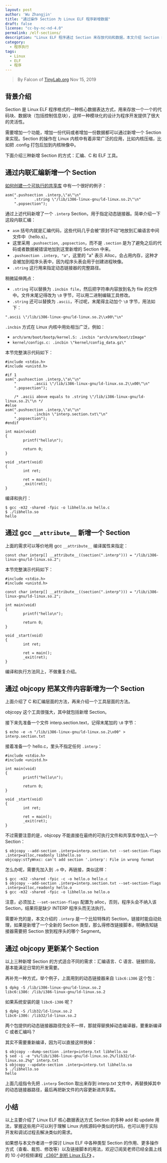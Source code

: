 ```yaml
---
layout: post
author: 'Wu Zhangjin'
title: "通过操作 Section 为 Linux ELF 程序新增数据"
draft: false
license: "cc-by-nc-nd-4.0"
permalink: /elf-sections/
description: "Linux ELF 程序通过 Section 来存放代码和数据，本文介绍 Section 的各种操作方式。"
category:
  - 程序执行
tags:
  - Linux
  - ELF
  - 程序
---
```


> By Falcon of [TinyLab.org][1]
> Nov 15, 2019

## 背景介绍

Section 是 Linux ELF 程序格式的一种核心数据表达方式，用来存放一个一个的代码块、数据块（包括控制信息块），这样一种模块化的设计为程序开发提供了很大的灵活性。

需要增加一个功能，增加一份代码或者增加一份数据都可以通过新增一个 Section 来实现。Section 的操作在 Linux 内核中有着非常广泛的应用，比如内核压缩，比如把 .config 打包后加到内核映像中。

下面介绍三种新增 Section 的方式：汇编、C 和 ELF 工具。

## 通过内联汇编新增一个 Section

[如何创建一个可执行的共享库](http://tinylab.org/exec-shlib/) 中有一个很好的例子：

```
asm(".pushsection .interp,\"a\"\n"
    "        .string \"/lib/i386-linux-gnu/ld-linux.so.2\"\n"
    ".popsection");
```

通过上述代码新增了一个 `.interp` Section，用于指定动态链接器。简单介绍一下这段内联汇编：


* `asm` 括号内就是汇编代码，这些代码几乎会被“原封不动”地放到汇编语言中间文件中（hello.s）。
* 这里采用 `.pushsection`, `.popsection`，而不是 `.section` 是为了避免之后的代码或者数据被错误地加到这里新增的 Section 中来。
* `.pushsection .interp, "a"`，这里的 "a" 表示 Alloc，会占用内存，这种才会被加到程序头表中，因为程序头表会用于创建进程映像。
* `.string` 这行用来指定动态链接器的完整路径。

稍微延伸两点：

* `.string` 可以替换为 `.incbin file`，然后把字符串内容放到名为 file 的文件中。文件末尾记得改为 `\0` 字节，可以用二进制编辑工具修改。
* `.string` 还可以替换为 `.ascii`，不过呢，末尾得主动加个 `\0` 字节，用法如下：

```
".ascii \"/lib/i386-linux-gnu/ld-linux.so.2\\x00\"\n"
```

`.incbin` 方式在 Linux 内核中用处相当广泛，例如：

* `arch/arm/boot/bootp/kernel.S: .incbin "arch/arm/boot/zImage"`
* `kernel/configs.c: .incbin \"kernel/config_data.gz\"`

本节完整演示代码如下：

```
#include <stdio.h>
#include <unistd.h>

#if 1
asm(".pushsection .interp,\"a\"\n"
    "        .ascii \"/lib/i386-linux-gnu/ld-linux.so.2\\x00\"\n"
    ".popsection");

    /* .ascii above equals to .string \"/lib/i386-linux-gnu/ld-linux.so.2\"\n */
#else
asm(".pushsection .interp,\"a\"\n"
    "        .incbin \"interp.section.txt\"\n"
    ".popsection");
#endif

int main(void)
{
        printf("hello\n");

        return 0;
}

void _start(void)
{
        int ret;

        ret = main();
        _exit(ret);
}
```

编译和执行：

```
$ gcc -m32 -shared -fpic -o libhello.so hello.c
$ ./libhello.so
hello
```

## 通过 gcc `__attribute__` 新增一个 Section

上面的需求可以等价地用 gcc `__attribute__` 编译属性来指定：

```
const char interp[] __attribute__((section(".interp"))) = "/lib/i386-linux-gnu/ld-linux.so.2";
```

本节完整演示代码如下：

```
#include <stdio.h>
#include <unistd.h>

const char interp[] __attribute__((section(".interp"))) = "/lib/i386-linux-gnu/ld-linux.so.2";

int main(void)
{
        printf("hello\n");

        return 0;
}

void _start(void)
{
        int ret;

        ret = main();
        _exit(ret);
}
```

编译和执行方法同上，不做重复介绍。

## 通过 objcopy 把某文件内容新增为一个 Section

上面介绍了 C 和汇编层面的方法，再来介绍一个工具层面的方法。

objcopy 这个工具很强大，其中就包括新增 Section。

接下来先准备一个文件 interp.section.text，记得末尾加的 `\0` 字节：

```
$ echo -e -n "/lib/i386-linux-gnu/ld-linux.so.2\x00" > interp.section.txt
```

接着准备一个 hello.c，里头不指定任何 `.interp`：

```
#include <stdio.h>
#include <unistd.h>

int main(void)
{
        printf("hello\n");

        return 0;
}

void _start(void)
{
        int ret;

        ret = main();
        _exit(ret);
}
```

不过需要注意的是，objcopy 不能直接在最终的可执行文件和共享库中加入一个 Section：

```
$ objcopy --add-section .interp=interp.section.txt --set-section-flags .interp=alloc,readonly libhello.so
objcopy:stTyWnxc: can't add section '.interp': File in wrong format
```

怎么办呢，需要先加入到 `.o` 中，再链接，类似这样：

```
$ gcc -m32 -shared -fpic -c -o hello.o hello.c
$ objcopy --add-section .interp=interp.section.txt --set-section-flags .interp=alloc,readonly hello.o
$ gcc -m32 -shared -fpic -o libhello.so hello.o
```
注意，必须加上 `--set-section-flags` 配置为 alloc，否则，程序头会不纳入该 Section，结果将是缺少 INTERP 程序头而无法执行。

需要补充的是，本文介绍的 `.interp` 是一个比较特殊的 Section，链接时能自动处理，如果是新增了一个全新的 Section 类型，那么得修改链接脚本，明确告知链接器需要把 Section 放到程序头的哪个 Segment。

## 通过 objcopy 更新某个 Section

以上三种新增 Section 的方式适合不同的需求：汇编语言、C 语言、链接阶段，基本能满足日常的开发需要。

再补充一种方式，举个例子，上面用到的动态链接器来自 `libc6:i386` 这个包：

```
$ dpkg -S /lib/i386-linux-gnu/ld-linux.so.2
libc6:i386: /lib/i386-linux-gnu/ld-linux.so.2
```

如果系统安装的是 `libc6-i386` 呢？

```
$ dpkg -S /lib32/ld-linux.so.2
libc6-i386: /lib32/ld-linux.so.2
```

两个包提供的动态链接器路径完全不一样，那就得替换掉动态编译器，要重新编译 C 或者汇编吗？

其实不需要重新编译，因为可以直接这样换掉：

```
$ objcopy --dump-section .interp=interp.txt libhello.so
$ sed -i -e "s%/lib/i386-linux-gnu/ld-linux.so.2%/lib32/ld-linux.so.2%g" interp.txt
$ objcopy --update-section .interp=interp.txt libhello.so
$ ./libhello.so
hello
```

上面几组指令先把 `.interp` Section 取出来存到 interp.txt 文件中，再替换掉其中的动态链接器路径，最后再把新文件的内容更新进共享库。


## 小结

以上主要介绍了 Linux ELF 核心数据表达方式 Section 的多种 add 和 update 用法，掌握这些用户可以利于理解 Linux 内核源码中类似的代码，也可以用于实际开发和调试过程去解决类似的需求。

如果想与本文作者进一步探讨 Linux ELF 中各种类型 Section 的作用、更多操作方式（查看、裁剪、修改等）以及链接脚本的用法，欢迎订阅吴老师已经全面上线的 10 小时视频课程 [《360° 剖析 Linux ELF》](https://www.cctalk.com/m/group/88089283) 。

[1]: http://tinylab.org
